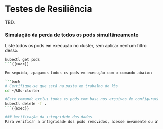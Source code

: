 # Testes de Resiliência
TBD.

### Simulação da perda de todos os pods simultâneamente
Liste todos os pods em execução no cluster, sem aplicar nenhum filtro dessa.

```bash
kubectl get pods
```{{exec}}

Em seguida, apagamos todos os pods em execução com o comando abaixo:

```bash
# Certifique-se que está na pasta de trabalho do k3s
cd ~/k8s-cluster

#Este comando exclui todos os pods com base nos arquivos de configuração
kubectl delete -f .
```{{exec}}

### Verificação da integridade dos dados
Para verificar a integridade dos pods removidos, acesse novamente ou atualize o site WordPress para verificar o comportamento.
